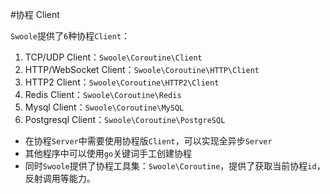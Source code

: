 #协程 Client

 `Swoole`提供了`6`种协程`Client`：

1. TCP/UDP Client：`Swoole\Coroutine\Client`
2. HTTP/WebSocket Client：`Swoole\Coroutine\HTTP\Client`
3. HTTP2 Client：`Swoole\Coroutine\HTTP2\Client`
3. Redis Client：`Swoole\Coroutine\Redis`
4. Mysql Client：`Swoole\Coroutine\MySQL`
4. Postgresql Client：`Swoole\Coroutine\PostgreSQL`

* 在协程`Server`中需要使用协程版`Client`，可以实现全异步`Server`
* 其他程序中可以使用`go`关键词手工创建协程
* 同时`Swoole`提供了协程工具集：`Swoole\Coroutine`，提供了获取当前协程`id`，反射调用等能力。

